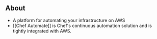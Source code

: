 
## About
- A platform for automating your infrastructure on AWS
- [[Chef Automate]] is Chef's continuous automation solution and is tightly integrated with AWS.